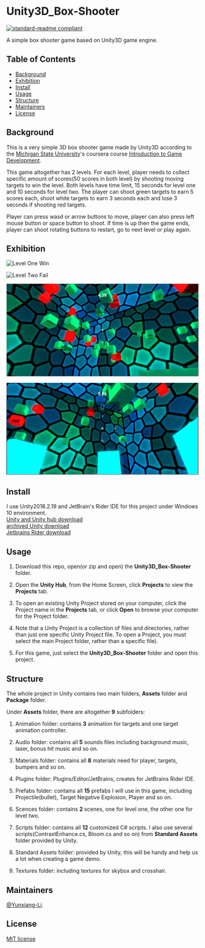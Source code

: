 # Unity3D_Box-Shooter

[![standard-readme compliant](https://img.shields.io/badge/readme%20style-standard-brightgreen.svg?style=flat-square)](https://github.com/RichardLitt/standard-readme)

A simple box shooter game based on Unity3D game engine.

## Table of Contents

- [Background](#Background)
- [Exhibition](#Exhibition)
- [Install](#install)
- [Usage](#usage)
- [Structure](#Structure)
- [Maintainers](#Maintainers)
- [License](#license)

## Background
This is a very simple 3D box shooter game made by Unity3D according to the [Michigan State University](https://msu.edu/)'s coursera course [Introduction to Game Development](https://www-cloudfront-alias.coursera.org/learn/game-development/home/welcome).

This game altogether has 2 levels. For each level, player needs to collect specific amount of scores(50 scores in both level) by shooting moving targets to win the level. Both levels have time limit, 15 seconds for level one and 10 seconds for level two. The player can shoot green targets to earn 5 scores each, shoot white targets to earn 3 seconds each and lose 3 seconds if shooting red targets.

Player can press wasd or arrow buttons to move, player can also press left mouse button or space button to shoot. If time is up then the game ends, player can shoot rotating buttons to restart, go to next level or play again.

## Exhibition

![Level One Win](https://github.com/Yunxiang-Li/Unity3D_Box-Shooter/blob/master/Screenshots%20and%20GIFs/Level1%20win.gif)

![Level Two Fail](https://github.com/Yunxiang-Li/Unity3D_Box-Shooter/blob/master/Screenshots%20and%20GIFs/Level2%20fail.gif)

![Level One](https://github.com/Yunxiang-Li/Unity3D_Box-Shooter/blob/master/Screenshots%20and%20GIFs/Level%201.PNG)

![Level Two](https://github.com/Yunxiang-Li/Unity3D_Box-Shooter/blob/master/Screenshots%20and%20GIFs/Level%202.PNG)

## Install

I use Unity2018.2.19 and JetBrain's Rider IDE for this project under Windows 10 environment.<br>
[Unity and Unity hub download](https://unity3d.com/get-unity/download)<br>
[archived Unity download ](https://unity3d.com/get-unity/download/archive)<br>
[Jetbrains Rider download](https://www.jetbrains.com/rider/download/#section=windows)

## Usage

1. Download this repo, open(or zip and open) the **Unity3D_Box-Shooter** folder.

2. Open the **Unity Hub**, from the Home Screen, click **Projects** to view the **Projects** tab.

3. To open an existing Unity Project stored on your computer, click the Project name in the **Projects** tab, or click **Open** to browse your computer for the Project folder.

4. Note that a Unity Project is a collection of files and directories, rather than just one specific Unity Project file. To open a Project, you must select the main Project folder, rather than a specific file).

5. For this game, just select the **Unity3D_Box-Shooter** folder and open this project.

## Structure

The whole project in Unity contains two main folders, **Assets** folder and **Package** folder.

Under **Assets** folder, there are altogether **9** subfolders:

1. Animation folder: contains **3** animation for targets and one target animation controller.

2. Audio folder: contains all **5** sounds files including background music, laser, bonus hit music and so on.

3. Materials folder: contains all **8** materials need for player, targets, bumpers and so on.

4. Plugins folder: Plugins/Editor/JetBrains, creates for JetBrains Rider IDE.

5. Prefabs folder: contains all **15** prefabs I will use in this game, including Projectile(bullet), Target Negative Explosion, Player and so on.

6. Scences folder: contains **2** scenes, one for level one, the other one for level two.

7. Scripts folder: contains all **12** customized C# scripts. I also use several scripts(ContrastEnhance.cs, Bloom.cs and so on) from **Standard Assets** folder provided by Unity.

8. Standard Assets folder: provided by Unity, this will be handy and help us a lot when creating a game demo.

9. Textures folder: including textures for skybox and crosshair.

## Maintainers

[@Yunxiang-Li](https://github.com/Yunxiang-Li).

## License

[MIT license](https://github.com/Yunxiang-Li/CS61B/blob/master/LICENSE)

